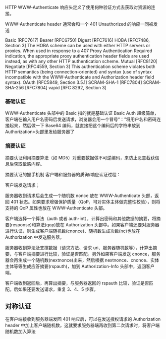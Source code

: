 HTTP WWW-Authenticate 响应头定义了使用何种验证方式去获取对资源的连接。

WWW-Authenticate header 通常会和一个 401 Unauthorized 的响应一同被发送

Basic [RFC7617]
Bearer [RFC6750]
Digest [RFC7616]
HOBA [RFC7486, Section 3] The HOBA scheme can be used with either HTTP servers or proxies. When used in response to a 407 Proxy Authentication Required indication, the appropriate proxy authentication header fields are used instead, as with any other HTTP authentication scheme.
Mutual [RFC8120]
Negotiate [RFC4559, Section 3] This authentication scheme violates both HTTP semantics (being connection-oriented) and syntax (use of syntax incompatible with the WWW-Authenticate and Authorization header field syntax).
OAuth [RFC5849, Section 3.5.1]
SCRAM-SHA-1 [RFC7804]
SCRAM-SHA-256 [RFC7804]
vapid [RFC 8292, Section 3]

### 基础认证

WWW-Authenticate 头部中的 Basic 指的就是基础认证
Basic Auth 超级简单，客户端在输入用户名密码后发送请求，浏览器会用一个冒号“：”将用户名和密码连接起来，然后做一下 Base64 编码，就直接把这个编码后的字符串放到 Authorization>头部里发给服务器了

### 摘要认证

摘要认证利用摘要算法（如 MD5）对重要数据做不可逆编码，来防止恶意截获信息后获取敏感内容。

摘要认证的握手机制
客户端和服务器的质询/响应认证过程：

客户端发送请求；

服务器收到请求后会生成一个随机数 nonce 放在 WWW-Authenticate 头部，返回 401 状态。如果要求增强保护质量（QoP，可对实体主体做完整性校验），则将支持的 QoP 属性也放在 WWW-Authenticate 头部。

客户端选择一个算法（auth 或者 auth-int），计算出密码和其他数据的摘要，将摘要(response)和算法(qop)放在 Authorization 头部中。如果客户端还要对服务器进行认证，则生成客户端随机数(cnonce)、随机数生成次数(nc)也放在 Authorization 中发送服务器。

服务器收到算法及支撑数据（请求方法、请求 uri、服务器随机数等），计算出摘要，与客户端摘要进行比较，验证是否匹配。另外如果客户端发送 cnonce，服务器会再生成一个随机数(nextnonce)出来，然后根据 nextnonce、cnonce、实体主体等等生成应答摘要(rspauth)，加到 Authorization-Info 头部中，返回客户端。

客户端收到返回后，再算出摘要，与服务器返回的 rspauth 比较，验证是否匹配。后如果还要发送请求，重复 3、4、5 步骤。

## 对称认证

在客户端接收到服务器端发回 401 响应后，可以在发送授权请求的 Authorization header 中加上客户端随机数，这就要求服务器端再收到第二次请求时，将客户端随机数加入算法
